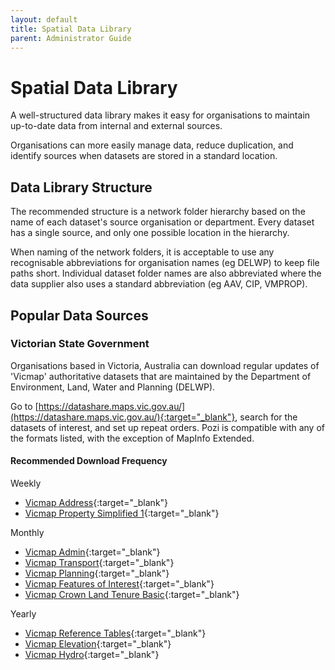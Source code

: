 ```yaml
---
layout: default
title: Spatial Data Library
parent: Administrator Guide
---
```


# Spatial Data Library

A well-structured data library makes it easy for organisations to maintain up-to-date data from internal and external sources.

Organisations can more easily manage data, reduce duplication, and identify sources when datasets are stored in a standard location.

## Data Library Structure

The recommended structure is a network folder hierarchy based on the name of each dataset's source organisation or department. Every dataset has a single source, and only one possible location in the hierarchy.

When naming of the network folders, it is acceptable to use any recognisable abbreviations for organisation names (eg DELWP) to keep file paths short. Individual dataset folder names are also abbreviated where the data supplier also uses a standard abbreviation (eg AAV, CIP, VMPROP).

## Popular Data Sources

### Victorian State Government

Organisations based in Victoria, Australia can download regular updates of 'Vicmap' authoritative datasets that are maintained by the Department of Environment, Land, Water and Planning (DELWP).

Go to [https://datashare.maps.vic.gov.au/](https://datashare.maps.vic.gov.au/){:target="_blank"}, search for the datasets of interest, and set up repeat orders. Pozi is compatible with any of the formats listed, with the exception of MapInfo Extended.

#### Recommended Download Frequency

Weekly

- [Vicmap Address](https://datashare.maps.vic.gov.au/search?q=uuid%3Db9e9146d-8378-5c37-b6cd-63e3a8d05d02){:target="_blank"}
- [Vicmap Property Simplified 1](https://datashare.maps.vic.gov.au/search?q=uuid%3Da752b99e-baee-502e-a58b-7d15fa6c57cd){:target="_blank"}

Monthly

- [Vicmap Admin](https://datashare.maps.vic.gov.au/search?q=uuid%3D1553f19f-3b03-5e40-924e-6355eb9a3f89){:target="_blank"}
- [Vicmap Transport](https://datashare.maps.vic.gov.au/search?q=uuid%3D8970aa3a-c4af-55bb-afeb-63d3e89bbd69){:target="_blank"}
- [Vicmap Planning](https://datashare.maps.vic.gov.au/search?q=uuid%3Da0678401-c119-5f54-9107-e81ce1218e5c){:target="_blank"}
- [Vicmap Features of Interest](https://datashare.maps.vic.gov.au/search?q=uuid%3Dd257574b-6630-51f1-a53e-a9a23c0de1c8){:target="_blank"}
- [Vicmap Crown Land Tenure Basic](https://datashare.maps.vic.gov.au/search?q=uuid%3D862f83b9-2fd5-5748-92e8-7a11e27fc131){:target="_blank"}

Yearly

- [Vicmap Reference Tables](https://datashare.maps.vic.gov.au/search?q=uuid%3Db83285a2-0355-5b2d-8dcd-fe56438b7e89){:target="_blank"}
- [Vicmap Elevation](https://datashare.maps.vic.gov.au/search?q=uuid%3D91b4951f-4cef-5768-a412-3a64679ee627){:target="_blank"}
- [Vicmap Hydro](https://datashare.maps.vic.gov.au/search?q=uuid%3D23a264f2-d5aa-5b73-95a2-812454053147){:target="_blank"}
